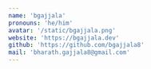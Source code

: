 ```yaml
---
name: 'bgajjala'
pronouns: 'he/him'
avatar: '/static/bgajjala.png'
website: 'https://bgajjala.dev'
github: 'https://github.com/bgajjala8'
mail: 'bharath.gajjala8@gmail.com'
---
```

